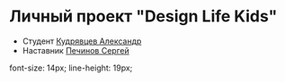 # Личный проект "Design Life Kids"

* Студент [Кудрявцев Александр](https://t.me/Aleksandr350z)
* Наставник [Печинов Сергей](https://t.me/SergeyPechinov)
<link href="https://fonts.googleapis.com/css?family=Open+Sans:400,700,800,800i&display=swap" rel="stylesheet">
  <link rel="stylesheet" href="https://cdnjs.cloudflare.com/ajax/libs/normalize/8.0.1/normalize.min.css">
  font-size: 14px;
    line-height: 19px;
